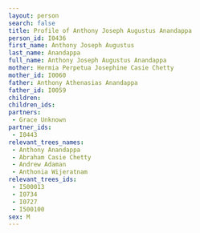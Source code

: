 ```yaml
---
layout: person
search: false
title: Profile of Anthony Joseph Augustus Anandappa
person_id: I0436
first_name: Anthony Joseph Augustus
last_name: Anandappa
full_name: Anthony Joseph Augustus Anandappa
mother: Hermia Perpetua Josephine Casie Chetty
mother_id: I0060
father: Anthony Athenasias Anandappa
father_id: I0059
children:
children_ids:
partners:
 - Grace Unknown
partner_ids:
 - I0443
relevant_trees_names:
 - Anthony Anandappa
 - Abraham Casie Chetty
 - Andrew Adaman
 - Anthonia Wijeratnam
relevant_trees_ids:
 - I500013
 - I0734
 - I0727
 - I500100
sex: M
---
```


